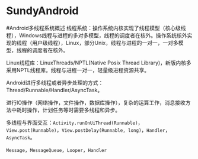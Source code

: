 SundyAndroid
===============
#Android多线程系统概述
线程系统：操作系统内核实现了线程模型（核心级线程），Windows线程与进程的多对多模型，线程的调度者在核外。操作系统核外实现的线程（用户级线程），Linux，部分Unix，线程与进程的一对一，一对多模型，线程的调度者在核外。

Linux线程库：LinuxThreads/NPTL(Native Posix Thread Library)，新版内核多采用NPTL线程库。线程与进程一对一，轻量级进程资源共享。

Android进行多线程或者异步处理的方式：Thread/Runnable/Handler/AsyncTask。

进行IO操作（网络操作，文件操作，数据库操作），复杂的运算工作，消息接收方法中耗时操作，计划任务等时需要多线程和异步。

多线程与界面交互：``Activity.runOnUiThread(Runnable)``，``View.post(Runnable)``，``View.postDelay(Runnable, long)``，``Handler``，``AsyncTask``。

``Message``，``MessageQueue``，``Looper``，``Handler``